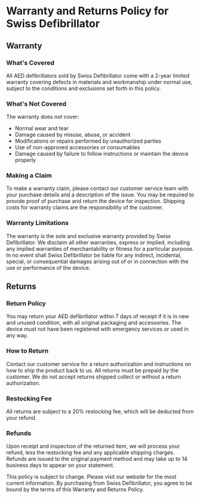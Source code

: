 # Warranty and Returns Policy for Swiss Defibrillator

## Warranty

### What's Covered

All AED defibrillators sold by Swiss Defibrillator come with a 2-year limited warranty covering defects in materials and workmanship under normal use, subject to the conditions and exclusions set forth in this policy.

### What's Not Covered

The warranty does not cover:

- Normal wear and tear
- Damage caused by misuse, abuse, or accident
- Modifications or repairs performed by unauthorized parties
- Use of non-approved accessories or consumables
- Damage caused by failure to follow instructions or maintain the device properly

### Making a Claim

To make a warranty claim, please contact our customer service team with your purchase details and a description of the issue. You may be required to provide proof of purchase and return the device for inspection. Shipping costs for warranty claims are the responsibility of the customer.

### Warranty Limitations

The warranty is the sole and exclusive warranty provided by Swiss Defibrillator. We disclaim all other warranties, express or implied, including any implied warranties of merchantability or fitness for a particular purpose. In no event shall Swiss Defibrillator be liable for any indirect, incidental, special, or consequential damages arising out of or in connection with the use or performance of the device.

## Returns

### Return Policy

You may return your AED defibrillator within 7 days of receipt if it is in new and unused condition, with all original packaging and accessories. The device must not have been registered with emergency services or used in any way.

### How to Return

Contact our customer service for a return authorization and instructions on how to ship the product back to us. All returns must be prepaid by the customer. We do not accept returns shipped collect or without a return authorization.

### Restocking Fee

All returns are subject to a 20% restocking fee, which will be deducted from your refund.

### Refunds

Upon receipt and inspection of the returned item, we will process your refund, less the restocking fee and any applicable shipping charges. Refunds are issued to the original payment method and may take up to 14 business days to appear on your statement.

This policy is subject to change. Please visit our website for the most current information. By purchasing from Swiss Defibrillator, you agree to be bound by the terms of this Warranty and Returns Policy.
